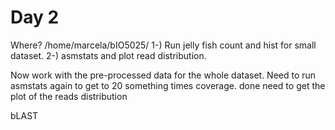 # Day 2
Where? /home/marcela/bIO5025/
1-) Run jelly fish count and hist for small dataset.
2-) asmstats and plot read distribution.

Now work with the pre-processed data for the whole dataset.
Need to run asmstats again to get to 20 something times coverage. done
need to get the plot of the reads distribution

bLAST




